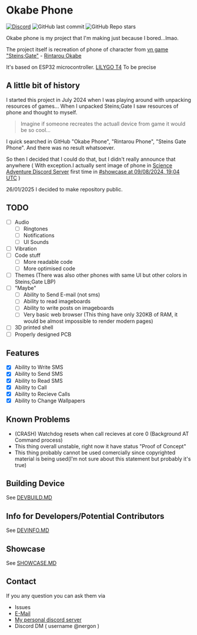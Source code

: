 # Okabe Phone
[![Discord](https://img.shields.io/discord/1333879897860603905?label=Discord%20Server)](https://discord.gg/TdPYUj9fAj) ![GitHub last commit](https://img.shields.io/github/last-commit/Nergon123/Okabe_Phone) ![GitHub Repo stars](https://img.shields.io/github/stars/Nergon123/Okabe_Phone)

Okabe phone is my project that I'm making just because I bored...lmao.

The project itself is recreation of phone of character from [vn game "Steins;Gate"](https://steins-gate.fandom.com/wiki/Steins;Gate_(visual_novel)) - [Rintarou Okabe](https://steins-gate.fandom.com/wiki/Rintaro_Okabe)

It's based on ESP32 microcontroller. [LILYGO T4](https://lilygo.cc/products/t4) To be precise

## A little bit of history 


I started this project in July 2024 when I was playing around with unpacking resources of games... When I unpacked Steins;Gate I saw resources of phone and thought to myself.

> Imagine if someone recreates the actuall device from game it would be so cool...

I quick searched in GitHub "Okabe Phone", "Rintarou Phone", "Steins Gate Phone". And there was no result whatsoever.

So then I decided that I could do that, but I didn't really announce that anywhere ( With exception.I actually sent image of phone in [Science Adventure Discord Server](https://discord.com/invite/YBmZzfA) first time in [#showcase at 09/08/2024, 19:04 UTC](https://discord.com/channels/213420119034953729/453675152287203368/1271529614946074755) )

26/01/2025 I decided to make repository public.


## TODO

- [ ] Audio
	- [ ] Ringtones
	- [ ] Notifications
	- [ ] UI Sounds 
- [ ] Vibration
- [ ] Code stuff
	- [ ] More readable code
	- [ ] More optimised code 

- [ ] Themes (There was also other phones with same UI but other colors in Steins;Gate LBP)
- [ ] "Maybe"
	- [ ] Ability to Send E-mail (not sms)
	- [ ] Ability to read imageboards
	- [ ] Ability to write posts on imageboards
	- [ ] Very basic web browser (This thing have only 320KB of RAM, it would be almost impossible to render modern pages)
- [ ] 3D printed shell
- [ ] Properly designed PCB
 
## Features

- [x] Ability to Write SMS
- [x] Ability to Send SMS
- [x] Ability to Read SMS
- [x] Ability to Call
- [x] Ability to Recieve Calls
- [x] Ability to Change Wallpapers

## Known Problems

- (CRASH) Watchdog resets when call recieves at core 0 (Background AT Command process)
- This thing overall unstable, right now it have status "Proof of Concept"
- This thing probably cannot be used comercially since copyrighted material is being used(I'm not sure about this statement but probably it's true)


## Building Device

See [DEVBUILD.MD](./DEVBUILD.MD)


## Info for Developers/Potential Contributors

See [DEVINFO.MD](./DEVINFO.MD)


## Showcase

See [SHOWCASE.MD](./SHOWCASE.MD)


## Contact

If you any question you can ask them via
- Issues
- [E-Mail](mailto:nergon123@proton.me?subject=[OkabePhone]%20I%20have%20a%20question)
- [My personal discord server](https://discord.gg/TdPYUj9fAj) 
- Discord DM ( username @nergon )
